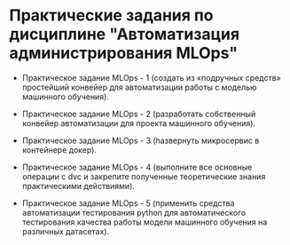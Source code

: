 # Практические задания по дисциплине "Автоматизация администрирования MLOps"

- Практическое задание MLOps - 1 (cоздать из «подручных средств» простейший конвейер для автоматизации работы с моделью машинного обучения).

- Практическое задание MLOps - 2 (разработать собственный конвейер автоматизации для проекта машинного обучения).

- Практическое задание MLOps - 3 (hазвернуть микросервис в контейнере докер).

- Практическое задание MLOps - 4 (выполните все основные операции с dvc и закрепите полученные теоретические знания практическими действиями).

- Практическое задание MLOps - 5 (применить средства автоматизации тестирования python для автоматического тестирования качества работы модели машинного обучения на различных датасетах).
